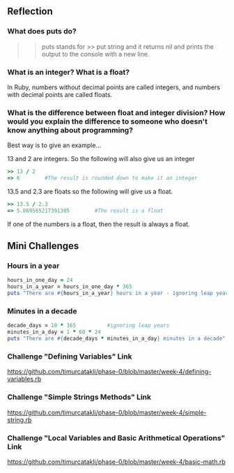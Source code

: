 ## Reflection

### What does puts do?

>> puts stands for >> put string and it returns nil and prints the output to the console with a new line.

### What is an integer? What is a float?

In Ruby, numbers without decimal points are called integers, and numbers with decimal points are called floats.

### What is the difference between float and integer division? How would you explain the difference to someone who doesn't know anything about programming?

Best way is to give an example...

13 and 2 are integers. So the following will also give us an integer

```ruby
>> 13 / 2
=> 6		#The result is rounded down to make it an integer
```

13.5 and 2.3 are floats so the following will give us a float.

```ruby
>> 13.5 / 2.3
=> 5.869565217391305		#The result is a float
```
If one of the numbers is a float, then the result is always a float.

## Mini Challenges

### Hours in a year

```ruby
hours_in_one_day = 24
hours_in_a_year = hours_in_one_day * 365
puts "There are #{hours_in_a_year} hours in a year - ignoring leap years"
```

### Minutes in a decade

```ruby
decade_days = 10 * 365			#ignoring leap years
minutes_in_a_day = 1 * 60 * 24
puts "There are #{decade_days * minutes_in_a_day} minutes in a decade"
```


### Challenge "Defining Variables" Link
<a href="https://github.com/timurcatakli/phase-0/blob/master/week-4/defining-variables.rb">https://github.com/timurcatakli/phase-0/blob/master/week-4/defining-variables.rb</a>

### Challenge "Simple Strings Methods" Link
<a href="https://github.com/timurcatakli/phase-0/blob/master/week-4/simple-string.rb">https://github.com/timurcatakli/phase-0/blob/master/week-4/simple-string.rb</a>


### Challenge "Local Variables and Basic Arithmetical Operations" Link

<a href="https://github.com/timurcatakli/phase-0/blob/master/week-4/basic-math.rb">https://github.com/timurcatakli/phase-0/blob/master/week-4/basic-math.rb</a>



